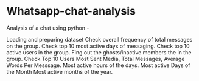 # Whatsapp-chat-analysis
Analysis of a chat using python -

Loading and preparing dataset
Check overall frequency of total messages on the group.
Check top 10 most active days of messaging.
Check top 10 active users in the group.
Fing out the ghosts/inactive members the in the group.
Check Top 10 Users Most Sent Media, Total Messages, Average Words Per Messsage.
Most active hours of the days.
Most active Days of the Month
Most active months of the year.

